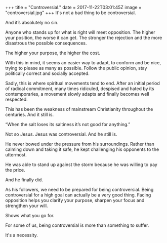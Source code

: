+++
title = "Controversial."
date = 2017-11-22T03:01:45Z
image = "controversial.jpg"
+++
It's not a bad thing to be controversial. 

And it’s absolutely no sin.

Anyone who stands up for what is right will meet opposition. The higher your position, the worse it can get. The stronger the rejection and the more disastrous the possible consequences.

The higher your purpose, the higher the cost.

With this in mind, it seems an easier way to adapt, to conform and be nice, trying to please as many as possible. Follow the public opinion, stay politically correct and socially accepted.

Sadly, this is where spiritual movements tend to end. After an initial period of radical commitment, many times ridiculed, despised and hated by its contemporaries, a movement slowly adapts and finally becomes well respected. 

This has been the weakness of mainstream Christianity throughout the centuries. And it still is.

“When the salt loses its saltiness it’s not good for anything.”

Not so Jesus. Jesus was controversial. And he still is.

He never bowed under the pressure from his surroundings. Rather than calming down and taking it safe, he kept challenging his opponents to the uttermost.

He was able to stand up against the storm because he was willing to pay the price.

And he finally did.

As his followers, we need to be prepared for being controversial. Being controversial for a high goal can actually be a very good thing. Facing opposition helps you clarify your purpose, sharpen your focus and strengthen your will.

Shows what you go for.

For some of us, being controversial is more than something to suffer.

It's a necessity. 
